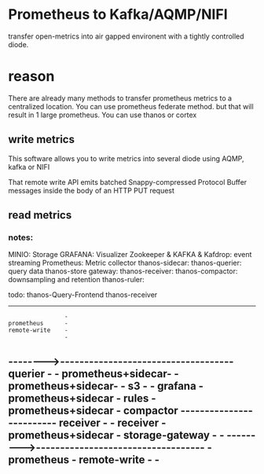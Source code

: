 # Prometheus to Kafka/AQMP/NIFI
transfer open-metrics into air gapped environent with a tightly controlled diode. 

# reason
There are already many methods to transfer prometheus metrics to a centralized location. You can use prometheus federate method. but that will result in 1 large prometheus. You can use thanos or cortex

## write metrics
This software allows you to write metrics into several diode using AQMP, kafka or NIFI

That remote write API emits batched Snappy-compressed Protocol Buffer messages inside the body of an HTTP PUT request

## read metrics


### notes:
MINIO: Storage
GRAFANA: Visualizer
Zookeeper & KAFKA & Kafdrop: event streaming
Prometheus: Metric collector
thanos-sidecar: 
thanos-querier: query data 
thanos-store gateway:
thanos-receiver: 
thanos-compactor: downsampling and retention
thanos-ruler: 

todo: 
thanos-Query-Frontend
thanos-receiver

---------------------
                    -
    prometheus      -
    remote-write    -
                    -
-------->------------------------------------
  querier           -                       -
  prometheus+sidecar-                       - 
  prometheus+sidecar-                       -
  s3                -                       -
  grafana           - prometheus+sidecar    -
  rules             - prometheus+sidecar    -
  compactor         -------------------------
  receiver          -                       -
  receiver          - prometheus+sidecar    -
  storage-gateway   -                       -
--------->-----------------------------------
                    -
  prometheus        -
  remote-write      -
                    -
---------------------